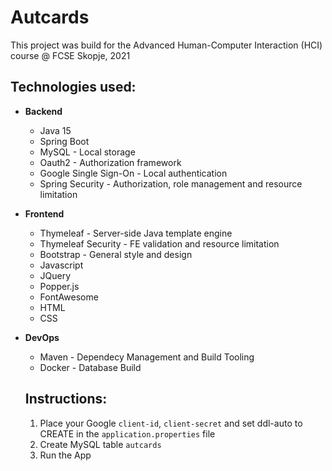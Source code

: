 # Autcards


This project was build for the Advanced Human-Computer Interaction (HCI) course @ FCSE Skopje, 2021

## Technologies used:
* **Backend**
  * Java 15
  * Spring Boot
  * MySQL - Local storage
  * Oauth2 - Authorization framework
  * Google Single Sign-On - Local authentication
  * Spring Security - Authorization, role management and resource limitation

* **Frontend**
  * Thymeleaf - Server-side Java template engine
  * Thymeleaf Security - FE validation and resource limitation
  * Bootstrap - General style and design
  * Javascript
  * JQuery
  * Popper.js
  * FontAwesome
  * HTML
  * CSS

* **DevOps**
  * Maven - Dependecy Management and Build Tooling
  * Docker - Database Build
  
  ## Instructions: 
  1. Place your Google `client-id`, `client-secret` and set ddl-auto to CREATE in the `application.properties` file  
  2. Create MySQL table `autcards`
  3. Run the App
